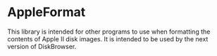 # AppleFormat
This library is intended for other programs to use when formatting the contents of Apple II disk images. It is intended to be used by the next version of DiskBrowser.